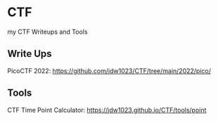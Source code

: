 # CTF
my CTF Writeups and Tools

Write Ups
---

PicoCTF 2022: https://github.com/jdw1023/CTF/tree/main/2022/pico/



Tools
---

CTF Time Point Calculator: https://jdw1023.github.io/CTF/tools/point
